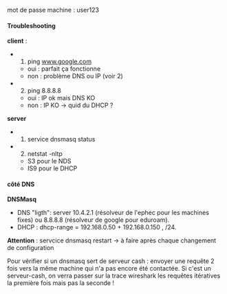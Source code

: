 
mot de passe machine : user123

#### Troubleshooting

**client** :
  * 1. ping www.google.com
    * oui : parfait ça fonctionne
    * non : problème DNS ou IP (voir 2)
  * 2. ping 8.8.8.8
    * oui : IP ok mais DNS KO
    * non : IP KO -> quid du DHCP ?

**server**
  * 1. service dnsmasq status
  * 2. netstat -nltp
    * S3 pour le NDS
    * IS9 pour le DHCP

#### côté DNS

**DNSMasq**
  * DNS "ligth": server 10.4.2.1 (résolveur de l'ephec pour les machines fixes) ou
  8.8.8.8 (résolveur de google pour eduroam).
  * DHCP : dhcp-range = 192.168.0.50 + 192.168.0.150 , /24.

**Attention** : servcice dnsmasq restart -> à faire après chaque changement de configuration

Pour vérifier si un dnsmasq sert de serveur cash : envoyer une requête 2 fois vers la même machine qui n'a pas encore été contactée.
Si c'est un serveur-cash, on verra passer sur la trace wireshark les requêtes itératives la première fois mais pas la seconde !
